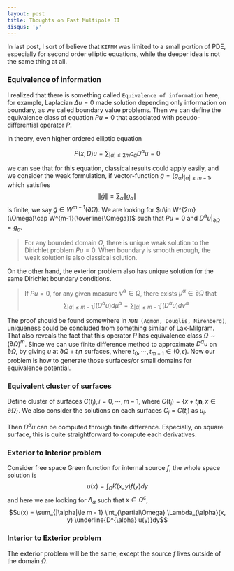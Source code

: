 ```yaml
---
layout: post
title: Thoughts on Fast Multipole II
disqus: 'y'
---
```


In last post, I sort of believe that ``KIFMM`` was limited to a small portion of PDE, especially for second order elliptic equations, while the deeper idea is not the same thing at all.

### Equivalence of information
I realized that there is something called ``Equivalence of information`` here, for example, Laplacian $\Delta u = 0$ made solution depending only information on boundary, as we called boundary value problems.  Then we can define the equivalence class of equation $P u = 0$ that associated with pseudo-differential operator $P$.

In theory, even higher ordered elliptic equation

$$P(x, D) u =  \sum_{|\alpha| \le 2m} c_{\alpha} D^{\alpha} u = 0$$

we can see that for this equation, classical results could apply easily, and we consider the weak formulation, if vector-function $\tilde{g} = ( g_{\alpha} )_{ |\alpha| \le  m-1}$,  which satisfies
$$\|\tilde{g}\| = \sum_{\alpha} \|g_{\alpha}\| $$
is finite, we say $\tilde{g} \in W^{m-1}(\partial\Omega)$. We are looking for $u\in W^{2m}(\Omega)\cap W^{m-1}(\overline{\Omega})$ such that  $Pu = 0$ and $D^{\alpha} u|_{\partial\Omega} = g_{\alpha}$.

>For any bounded domain $\Omega$, there is unique weak solution to the Dirichlet problem $P u = 0$. When boundary is smooth enough, the weak solution is also classical solution.

On the other hand, the exterior problem also has unique solution for the same Dirichlet boundary conditions.

> If $Pu = 0$, for any given measure $\nu^{\alpha}\in\Omega$, there exists $\mu^{\alpha}\in \partial\Omega$ that
$$\sum_{|\alpha|\le m-1} \int (D^{\alpha}u) d\mu^{\alpha} = \sum_{|\alpha|\le m -1} \int (D^{\alpha} u) d\nu^{\alpha}$$

The proof should be found somewhere in ``ADN (Agmon, Douglis, Nirenberg)``, uniqueness could be concluded from something similar of Lax-Milgram. That also reveals the fact that this operator $P$ has equivalence class $\Omega\sim (\partial\Omega)^{m}$. Since we can use finite difference method to approximate $D^{\alpha} u$ on $\partial \Omega$, by giving $u$ at $\partial\Omega + t_i\mathbf{n}$ surfaces, where $t_0, \cdots, t_{m-1}\in (0,\epsilon)$. Now our problem is how to generate those surfaces/or small domains for equivalence potential.

### Equivalent cluster of surfaces
Define cluster of surfaces $C(t_i),i=0,\cdots, m-1$, where $C(t_i) = \{x + t_i \mathbf{n}, x\in \partial\Omega\}$. We also consider the solutions on each surfaces $C_i = C(t_i)$ as $u_i$.

Then $D^{\alpha} u$ can be computed through finite difference. Especially, on square surface, this is quite straightforward to compute each derivatives.

### Exterior to Interior problem
Consider free space Green function for internal source $f$, the whole space solution is
$$u(x) = \int_{\Omega} K(x, y) f(y) dy$$
and here we are looking for $\Lambda_{\alpha}$ such that $x\in \Omega^{c}$,
$$u(x) = \sum_{|\alpha|\le m - 1} \int_{\partial\Omega} \Lambda_{\alpha}(x, y) \underline{D^{\alpha} u(y)}dy$$

### Interior to Exterior problem
The exterior problem will be the same, except the source $f$ lives outside of the domain $\Omega$.
